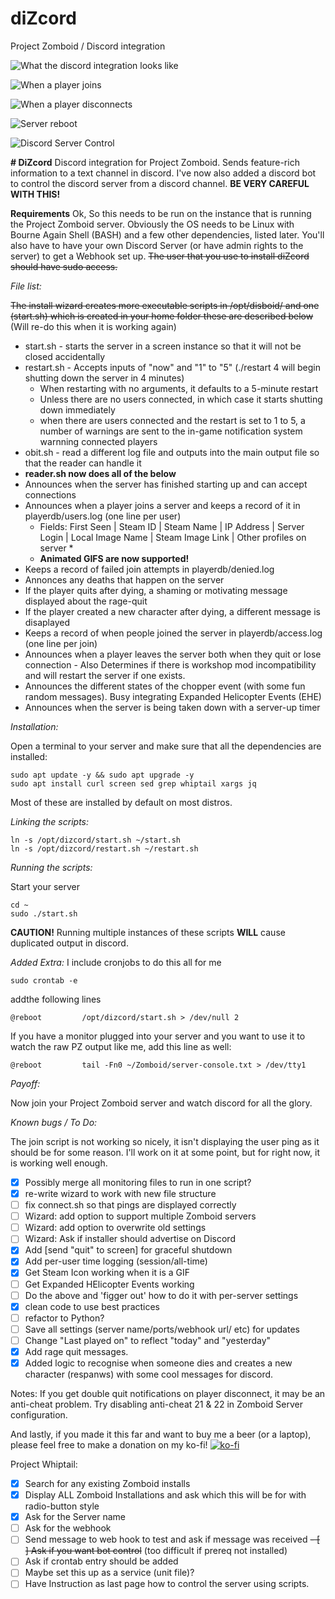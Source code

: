 # diZcord
Project Zomboid / Discord integration

![What the discord integration looks like](https://i.imgur.com/Xa4TcU1.jpeg)

![When a player joins](https://github.com/Blyzz616/diZcord/assets/19424317/3995e12d-710d-4890-ba2a-09fb460e2230)

![When a player disconnects](https://github.com/Blyzz616/diZcord/assets/19424317/8d8bdb05-7d7a-4ed0-aa18-96f1e87c7a62)

![Server reboot](https://github.com/Blyzz616/diZcord/assets/19424317/2b7ea92c-263e-4720-b6ff-c5cb81d4bc29)

![Discord Server Control](https://github.com/Blyzz616/diZcord/assets/19424317/641c7688-3800-4b34-bfee-895f68943d2a)


**# DiZcord**
Discord integration for Project Zomboid. Sends feature-rich information to a text channel in discord.
I've now also added a discord bot to control the discord server from a discord channel. **BE VERY CAREFUL WITH THIS!**

**Requirements**
Ok, So this needs to be run on the instance that is running the Project Zomboid server.
Obviously the OS needs to be Linux with Bourne Again Shell (BASH) and a few other dependencies, listed later.
You'll also have to have your own Discord Server (or have admin rights to the server) to get a Webhook set up.
~~The user that you use to install diZcord should have sudo access.~~

_File list:_

~~The install wizard creates more executable scripts in /opt/disboid/ and one (start.sh) which is created in your home folder these are described below~~ (Will re-do this when it is working again)

- start.sh - starts the server in a screen instance so that it will not be closed accidentally
- restart.sh - Accepts inputs of "now" and "1" to "5" (./restart 4 will begin shutting down the server in 4 minutes)
  - When restarting with no arguments, it defaults to a 5-minute restart
  - Unless there are no users connected, in which case it starts shutting down immediately
  - when there are users connected and the restart is set to 1 to 5, a number of warnings are sent to the in-game notification system warnning connected players
- obit.sh - read a different log file and outputs into the main output file so that the reader can handle it
- **reader.sh now does all of the below**
- Announces when the server has finished starting up and can accept connections
- Announces when a player joins a server and keeps a record of it in playerdb/users.log (one line per user)
    - Fields: First Seen | Steam ID | Steam Name | IP Address | Server Login | Local Image Name | Steam Image Link | Other profiles on server *
  - **Animated GIFS are now supported!**
- Keeps a record of failed join attempts in playerdb/denied.log
- Annonces any deaths that happen on the server
- If the player quits after dying, a shaming or motivating message displayed about the rage-quit
- If the player created a new character after dying, a different message is disaplayed
- Keeps a record of when people joined the server in playerdb/access.log (one line per join)
- Announces when a player leaves the server both when they quit or lose connection - Also Determines if there is workshop mod incompatibility and will restart the server if one exists.
- Announces the different states of the chopper event (with some fun random messages). Busy integrating Expanded Helicopter Events (EHE)
- Announces when the server is being taken down with a server-up timer

_Installation:_

Open a terminal to your server and make sure that all the dependencies are installed:

```
sudo apt update -y && sudo apt upgrade -y
sudo apt install curl screen sed grep whiptail xargs jq
```

Most of these are installed by default on most distros.

_Linking the scripts:_

```
ln -s /opt/dizcord/start.sh ~/start.sh
ln -s /opt/dizcord/restart.sh ~/restart.sh
```

_Running the scripts:_

Start your server

```
cd ~
sudo ./start.sh
```

**CAUTION!** Running multiple instances of these scripts **WILL** cause duplicated output in discord.

_Added Extra:_
I include cronjobs to do this all for me

```
sudo crontab -e
```

addthe following lines

```
@reboot         /opt/dizcord/start.sh > /dev/null 2
```

If you have a monitor plugged into your server and you want to use it to watch the raw PZ output like me, add this line as well:

```
@reboot         tail -Fn0 ~/Zomboid/server-console.txt > /dev/tty1
```


_Payoff:_

Now join your Project Zomboid server and watch discord for all the glory.

_Known bugs / To Do:_

The join script is not working so nicely, it isn't displaying the user ping as it should be for some reason. I'll work on it at some point, but for right now, it is working well enough.
- [x] Possibly merge all monitoring files to run in one script?
- [x] re-write wizard to work with new file structure
- [ ] fix connect.sh so that pings are displayed correctly
- [ ] Wizard: add option to support multiple Zomboid servers
- [ ] Wizard: add option to overwrite old settings
- [ ] Wizard: Ask if installer should advertise on Discord
- [x] Add [send "quit" to screen] for graceful shutdown
- [x] Add per-user time logging (session/all-time)
- [x] Get Steam Icon working when it is a GIF
- [ ] Get Expanded HElicopter Events working
- [ ] Do the above and 'figger out' how to do it with per-server settings
- [x] clean code to use best practices
- [ ] refactor to Python?
- [ ] Save all settings (server name/ports/webhook url/ etc) for updates
- [ ] Change "Last played on" to reflect "today" and "yesterday"
- [x] Add rage quit messages.
- [x] Added logic to recognise when someone dies and creates a new character (respanws) with some cool messages for discord.

Notes:
If you get double quit notifications on player disconnect, it may be an anti-cheat problem.
Try disabling anti-cheat 21 & 22 in Zomboid Server configuration.

And lastly, if you made it this far and want to buy me a beer (or a laptop), please feel free to make a donation on my ko-fi!
[![ko-fi](https://ko-fi.com/img/githubbutton_sm.svg)](https://ko-fi.com/A0A2RROUR)

Project Whiptail:
- [x] Search for any existing Zomboid installs
- [x] Display ALL Zomboid Installations and ask which this will be for with radio-button style
- [x] Ask for the Server name
- [ ] Ask for the webhook
- [ ] Send message to web hook to test and ask if message was received
~~- [ ] Ask if you want bot control~~ (too difficult if prereq not installed)
- [ ] Ask if crontab entry should be added
- [ ] Maybe set this up as a service (unit file)?
- [ ] Have Instruction as last page how to control the server using scripts.
